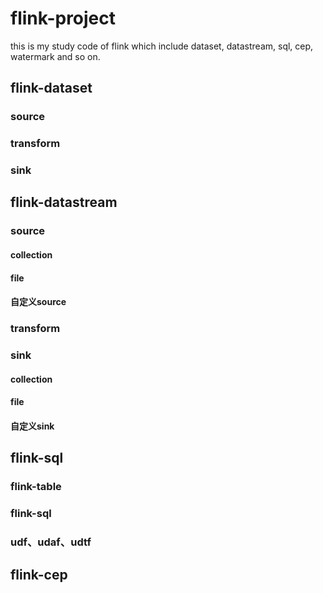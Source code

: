 # flink-project
this is my study code of flink which include dataset, datastream, sql, cep, watermark and so on.

## flink-dataset

### source
### transform
### sink

## flink-datastream

### source
#### collection
#### file
#### 自定义source

### transform
### sink
#### collection
#### file
#### 自定义sink

## flink-sql
### flink-table
### flink-sql
### udf、udaf、udtf

## flink-cep
